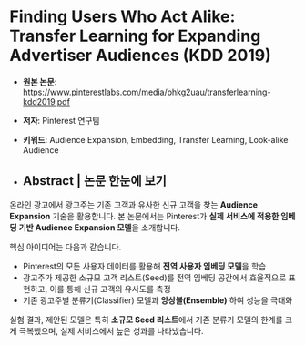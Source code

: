 # Finding Users Who Act Alike: Transfer Learning for Expanding Advertiser Audiences (KDD 2019)

- **원본 논문**: https://www.pinterestlabs.com/media/phkg2uau/transferlearning-kdd2019.pdf
- **저자**: Pinterest 연구팀
- **키워드**: Audience Expansion, Embedding, Transfer Learning, Look-alike Audience

- ## Abstract | 논문 한눈에 보기

온라인 광고에서 광고주는 기존 고객과 유사한 신규 고객을 찾는 **Audience Expansion** 기술을 활용합니다. 본 논문에서는 Pinterest가 **실제 서비스에 적용한 임베딩 기반 Audience Expansion 모델**을 소개합니다.

핵심 아이디어는 다음과 같습니다.

- Pinterest의 모든 사용자 데이터를 활용해 **전역 사용자 임베딩 모델**을 학습
- 광고주가 제공한 소규모 고객 리스트(Seed)를 전역 임베딩 공간에서 효율적으로 표현하고, 이를 통해 신규 고객의 유사도를 측정
- 기존 광고주별 분류기(Classifier) 모델과 **앙상블(Ensemble)** 하여 성능을 극대화

실험 결과, 제안된 모델은 특히 **소규모 Seed 리스트**에서 기존 분류기 모델의 한계를 크게 극복했으며, 실제 서비스에서 높은 성과를 나타냈습니다.
